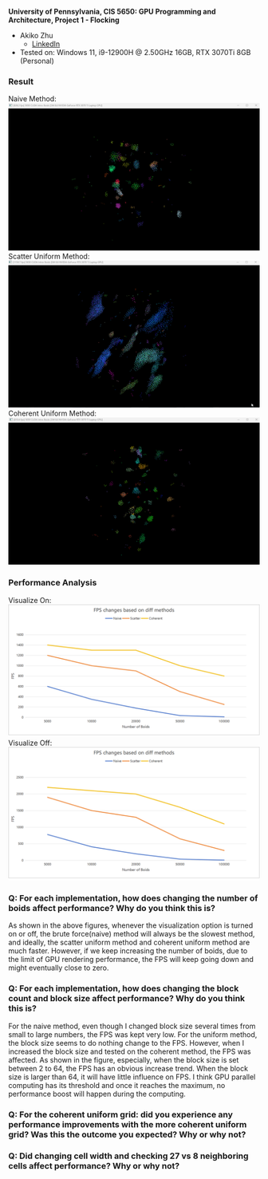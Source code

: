 **University of Pennsylvania, CIS 5650: GPU Programming and Architecture,
Project 1 - Flocking**

* Akiko Zhu
  * [LinkedIn](https://www.linkedin.com/in/geming-akiko-zhu-b6705a255/)
* Tested on: Windows 11, i9-12900H @ 2.50GHz 16GB, RTX 3070Ti 8GB (Personal)

### Result
Naive Method:
![](images/naive2.gif)
Scatter Uniform Method:
![](images/scatter2.gif)
Coherent Uniform Method:
![](images/coherent2.gif)

### Performance Analysis
Visualize On:
![](images/01.png)
Visualize Off:
![](images/02.png)

### Q: For each implementation, how does changing the number of boids affect performance? Why do you think this is?
As shown in the above figures, whenever the visualization option is turned on or off, the brute force(naive) method will always be the slowest method, and ideally, the scatter uniform method and coherent uniform method are much faster. However, if we keep increasing the number of boids, due to the limit of GPU rendering performance, the FPS will keep going down and might eventually close to zero.
### Q: For each implementation, how does changing the block count and block size affect performance? Why do you think this is?
For the naive method, even though I changed block size several times from small to large numbers, the FPS was kept very low. For the uniform method, the block size seems to do nothing change to the FPS. However, when I increased the block size and tested on the coherent method, the FPS was affected. As shown in the figure, especially, when the block size is set between 2 to 64, the FPS has an obvious increase trend. When the block size is larger than 64, it will have little influence on FPS. I think GPU parallel computing has its threshold and once it reaches the maximum, no performance boost will happen during the computing.
### Q: For the coherent uniform grid: did you experience any performance improvements with the more coherent uniform grid? Was this the outcome you expected? Why or why not?

### Q: Did changing cell width and checking 27 vs 8 neighboring cells affect performance? Why or why not?
